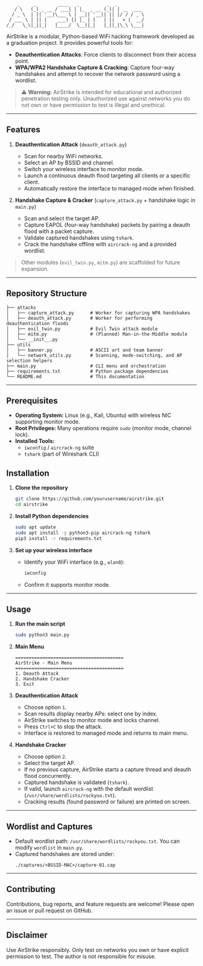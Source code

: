 ```
    _     _        ____   _          _  _
   / \   (_) _ __ / ___| | |_  _ __ (_)| | __  ___ 
  / _ \  | || '__|\___ \ | __|| '__|| || |/ / / _ \
 / ___ \ | || |    ___) || |_ | |   | ||   < |  __/
/_/   \_\|_||_|   |____/  \__||_|   |_||_|\_\ \___|
```

AirStrike is a modular, Python-based WiFi hacking framework developed as a graduation project. It provides powerful tools for:

- **Deauthentication Attacks**: Force clients to disconnect from their access point.
- **WPA/WPA2 Handshake Capture & Cracking**: Capture four-way handshakes and attempt to recover the network password using a wordlist.

> ⚠️ **Warning:** AirStrike is intended for educational and authorized penetration testing only. Unauthorized use against networks you do not own or have permission to test is illegal and unethical.

---

## Features

1. **Deauthentication Attack** (`deauth_attack.py`)

   - Scan for nearby WiFi networks.
   - Select an AP by BSSID and channel.
   - Switch your wireless interface to monitor mode.
   - Launch a continuous deauth flood targeting all clients or a specific client.
   - Automatically restore the interface to managed mode when finished.

2. **Handshake Capture & Cracker** (`capture_attack.py` + handshake logic in `main.py`)

   - Scan and select the target AP.
   - Capture EAPOL (four-way handshake) packets by pairing a deauth flood with a packet capture.
   - Validate captured handshakes using `tshark`.
   - Crack the handshake offline with `aircrack-ng` and a provided wordlist.

> Other modules (`evil_twin.py`, `mitm.py`) are scaffolded for future expansion.

---

## Repository Structure

```
├── attacks
│   ├── capture_attack.py      # Worker for capturing WPA handshakes
│   ├── deauth_attack.py       # Worker for performing deauthentication floods
│   ├── evil_twin.py           # Evil Twin attack module
│   ├── mitm.py                # (Planned) Man-in-the-Middle module
│   └── __init__.py
├── utils
│   ├── banner.py              # ASCII art and team banner
│   └── network_utils.py       # Scanning, mode-switching, and AP selection helpers
├── main.py                    # CLI menu and orchestration
├── requirements.txt           # Python package dependencies
└── README.md                  # This documentation
```

---

## Prerequisites

- **Operating System:** Linux (e.g., Kali, Ubuntu) with wireless NIC supporting monitor mode.
- **Root Privileges:** Many operations require `sudo` (monitor mode, channel lock).
- **Installed Tools:**
  - `iwconfig` / `aircrack-ng` suite
  - `tshark` (part of Wireshark CLI)

## Installation

1. **Clone the repository**

   ```bash
   git clone https://github.com/yourusername/airstrike.git
   cd airstrike
   ```

2. **Install Python dependencies**

   ```bash
   sudo apt update
   sudo apt install -y python3-pip aircrack-ng tshark
   pip3 install -r requirements.txt
   ```

3. **Set up your wireless interface**

   - Identify your WiFi interface (e.g., `wlan0`):
     ```bash
     iwconfig
     ```
   - Confirm it supports monitor mode.

---

## Usage

1. **Run the main script**

   ```bash
   sudo python3 main.py
   ```

2. **Main Menu**

   ```text
   ========================================
   AirStrike - Main Menu
   ========================================
   1. Deauth Attack
   2. Handshake Cracker
   3. Exit
   ```

3. **Deauthentication Attack**

   - Choose option `1`.
   - Scan results display nearby APs: select one by index.
   - AirStrike switches to monitor mode and locks channel.
   - Press `Ctrl+C` to stop the attack.
   - Interface is restored to managed mode and returns to main menu.

4. **Handshake Cracker**

   - Choose option `2`.
   - Select the target AP.
   - If no previous capture, AirStrike starts a capture thread and deauth flood concurrently.
   - Captured handshake is validated (`tshark`).
   - If valid, launch `aircrack-ng` with the default wordlist (`/usr/share/wordlists/rockyou.txt`).
   - Cracking results (found password or failure) are printed on screen.

---

## Wordlist and Captures

- Default wordlist path: `/usr/share/wordlists/rockyou.txt`. You can modify `wordlist` in `main.py`.
- Captured handshakes are stored under:
  ```
  ./captures/<BSSID-MAC>/capture-01.cap
  ```

---

## Contributing

Contributions, bug reports, and feature requests are welcome! Please open an issue or pull request on GitHub.

---

## Disclaimer

Use AirStrike responsibly. Only test on networks you own or have explicit permission to test. The author is not responsible for misuse.
